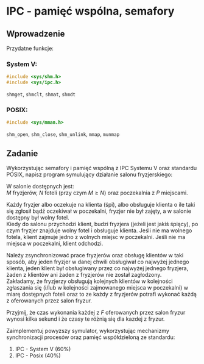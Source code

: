 # IPC - pamięć wspólna, semafory

## Wprowadzenie

Przydatne funkcje:

### System V:
```c
#include <sys/shm.h>
#include <sys/ipc.h>
```
`shmget`, `shmclt`, `shmat`, `shmdt`

### POSIX:
```c
#include <sys/mman.h>
```
`shm_open`, `shm_close`, `shm_unlink`, `mmap`, `munmap`


## Zadanie

Wykorzystując semafory i pamięć wspólną z IPC Systemu V oraz standardu POSIX, napisz program symulujący działanie salonu fryzjerskiego: 

W salonie dostępnych jest:  
$M$ fryzjerów, $N$ foteli (przy czym $M \geqslant N$) oraz poczekalnia z $P$ miejscami. 

Każdy fryzjer albo oczekuje na klienta (śpi), albo obsługuje klienta o ile taki się zgłosił bądź oczekiwał w poczekalni, fryzjer nie był zajęty, a w salonie dostępny był wolny fotel.  
Kiedy do salonu przychodzi klient, budzi fryzjera (jeżeli jest jakiś śpiący), po czym fryzjer znajduje wolny fotel i obsługuje klienta. Jeśli nie ma wolnego fotela, klient zajmuje jedno z wolnych miejsc w poczekalni. Jeśli nie ma miejsca w poczekalni, klient odchodzi.

Należy zsynchronizować prace fryzjerów oraz obsługę klientów w taki sposób, aby jeden fryzjer w danej chwili obsługiwał co najwyżej jednego klienta, jeden klient był obsługiwany przez co najwyżej jednego fryzjera, żaden z klientów ani żaden z fryzjerów nie został zagłodzony.  
Zakładamy, że fryzjerzy obsługują kolejnych klientów w kolejności zgłaszania się (i/lub w kolejności zajmowanego miejsca w poczekalni) w miarę dostępnych foteli oraz to ze każdy z fryzjerów potrafi wykonać każdą z oferowanych przez salon fryzur.  

Przyjmij, że czas wykonania każdej z $F$ oferowanych przez salon fryzur wynosi kilka sekund i że czasy te różnią się dla kazdej z fryzur. 

Zaimplementuj powyzszy symulator, wykorzystując mechanizmy synchronizacji procesów oraz pamięć współdzieloną ze standardu:
1. IPC - System V (60%)
2. IPC - Posix (40%)
